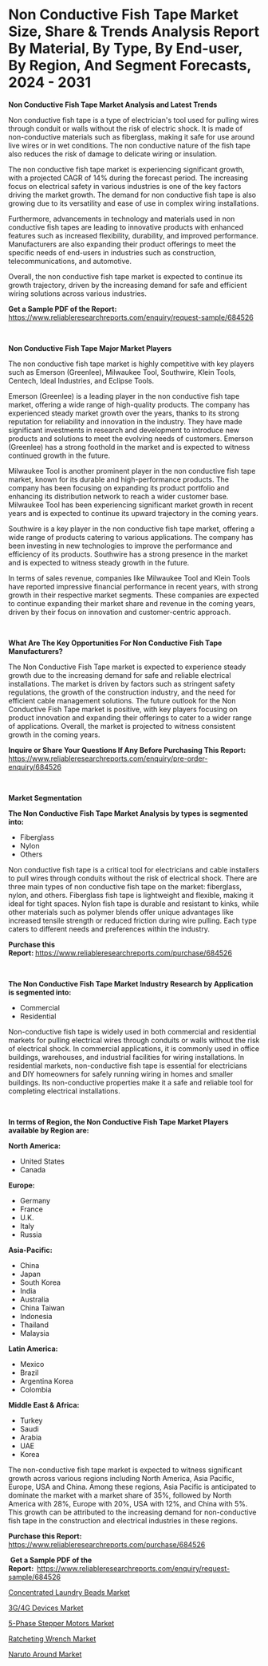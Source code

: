 <p><h1>Non Conductive Fish Tape Market Size, Share & Trends Analysis Report By Material, By Type, By End-user, By Region, And Segment Forecasts, 2024 - 2031</h1></p><p><strong>Non Conductive Fish Tape Market Analysis and Latest Trends</strong></p>
<p><p>Non conductive fish tape is a type of electrician's tool used for pulling wires through conduit or walls without the risk of electric shock. It is made of non-conductive materials such as fiberglass, making it safe for use around live wires or in wet conditions. The non conductive nature of the fish tape also reduces the risk of damage to delicate wiring or insulation.</p><p>The non conductive fish tape market is experiencing significant growth, with a projected CAGR of 14% during the forecast period. The increasing focus on electrical safety in various industries is one of the key factors driving the market growth. The demand for non conductive fish tape is also growing due to its versatility and ease of use in complex wiring installations.</p><p>Furthermore, advancements in technology and materials used in non conductive fish tapes are leading to innovative products with enhanced features such as increased flexibility, durability, and improved performance. Manufacturers are also expanding their product offerings to meet the specific needs of end-users in industries such as construction, telecommunications, and automotive.</p><p>Overall, the non conductive fish tape market is expected to continue its growth trajectory, driven by the increasing demand for safe and efficient wiring solutions across various industries.</p></p>
<p><strong>Get a Sample PDF of the Report:&nbsp;</strong> <a href="https://www.reliableresearchreports.com/enquiry/request-sample/684526">https://www.reliableresearchreports.com/enquiry/request-sample/684526</a></p>
<p>&nbsp;</p>
<p><strong>Non Conductive Fish Tape Major Market Players</strong></p>
<p><p>The non conductive fish tape market is highly competitive with key players such as Emerson (Greenlee), Milwaukee Tool, Southwire, Klein Tools, Centech, Ideal Industries, and Eclipse Tools. </p><p>Emerson (Greenlee) is a leading player in the non conductive fish tape market, offering a wide range of high-quality products. The company has experienced steady market growth over the years, thanks to its strong reputation for reliability and innovation in the industry. They have made significant investments in research and development to introduce new products and solutions to meet the evolving needs of customers. Emerson (Greenlee) has a strong foothold in the market and is expected to witness continued growth in the future.</p><p>Milwaukee Tool is another prominent player in the non conductive fish tape market, known for its durable and high-performance products. The company has been focusing on expanding its product portfolio and enhancing its distribution network to reach a wider customer base. Milwaukee Tool has been experiencing significant market growth in recent years and is expected to continue its upward trajectory in the coming years.</p><p>Southwire is a key player in the non conductive fish tape market, offering a wide range of products catering to various applications. The company has been investing in new technologies to improve the performance and efficiency of its products. Southwire has a strong presence in the market and is expected to witness steady growth in the future.</p><p>In terms of sales revenue, companies like Milwaukee Tool and Klein Tools have reported impressive financial performance in recent years, with strong growth in their respective market segments. These companies are expected to continue expanding their market share and revenue in the coming years, driven by their focus on innovation and customer-centric approach.</p></p>
<p>&nbsp;</p>
<p><strong>What Are The Key Opportunities For Non Conductive Fish Tape Manufacturers?</strong></p>
<p><p>The Non Conductive Fish Tape market is expected to experience steady growth due to the increasing demand for safe and reliable electrical installations. The market is driven by factors such as stringent safety regulations, the growth of the construction industry, and the need for efficient cable management solutions. The future outlook for the Non Conductive Fish Tape market is positive, with key players focusing on product innovation and expanding their offerings to cater to a wider range of applications. Overall, the market is projected to witness consistent growth in the coming years.</p></p>
<p><strong>Inquire or Share Your Questions If Any Before Purchasing This Report:</strong> <a href="https://www.reliableresearchreports.com/enquiry/pre-order-enquiry/684526">https://www.reliableresearchreports.com/enquiry/pre-order-enquiry/684526</a></p>
<p>&nbsp;</p>
<p><strong>Market Segmentation</strong></p>
<p><strong>The Non Conductive Fish Tape Market Analysis by types is segmented into:</strong></p>
<p><ul><li>Fiberglass</li><li>Nylon</li><li>Others</li></ul></p>
<p><p>Non conductive fish tape is a critical tool for electricians and cable installers to pull wires through conduits without the risk of electrical shock. There are three main types of non conductive fish tape on the market: fiberglass, nylon, and others. Fiberglass fish tape is lightweight and flexible, making it ideal for tight spaces. Nylon fish tape is durable and resistant to kinks, while other materials such as polymer blends offer unique advantages like increased tensile strength or reduced friction during wire pulling. Each type caters to different needs and preferences within the industry.</p></p>
<p><strong>Purchase this Report:&nbsp;</strong><a href="https://www.reliableresearchreports.com/purchase/684526">https://www.reliableresearchreports.com/purchase/684526</a></p>
<p>&nbsp;</p>
<p><strong>The Non Conductive Fish Tape Market Industry Research by Application is segmented into:</strong></p>
<p><ul><li>Commercial</li><li>Residential</li></ul></p>
<p><p>Non-conductive fish tape is widely used in both commercial and residential markets for pulling electrical wires through conduits or walls without the risk of electrical shock. In commercial applications, it is commonly used in office buildings, warehouses, and industrial facilities for wiring installations. In residential markets, non-conductive fish tape is essential for electricians and DIY homeowners for safely running wiring in homes and smaller buildings. Its non-conductive properties make it a safe and reliable tool for completing electrical installations.</p></p>
<p>&nbsp;</p>
<p><strong>In terms of Region, the Non Conductive Fish Tape Market Players available by Region are:</strong></p>
<p>
    <p> <strong> North America: </strong>
        <ul>
            <li>United States</li>
            <li>Canada</li>
        </ul>
        </p> 
    <p> <strong> Europe: </strong>
        <ul>
            <li>Germany</li>
            <li>France</li>
            <li>U.K.</li>
            <li>Italy</li>
            <li>Russia</li>
        </ul>
        </p> 
    <p> <strong> Asia-Pacific: </strong>
        <ul>
            <li>China</li>
            <li>Japan</li>
            <li>South Korea</li>
            <li>India</li>
            <li>Australia</li>
            <li>China Taiwan</li>
            <li>Indonesia</li>
            <li>Thailand</li>
            <li>Malaysia</li>
        </ul>
        </p> 
    <p> <strong> Latin America: </strong>
        <ul>
            <li>Mexico</li>
            <li>Brazil</li>
            <li>Argentina Korea</li>
            <li>Colombia</li>
        </ul>
        </p> 
    <p> <strong> Middle East & Africa: </strong>
        <ul>
            <li>Turkey</li>
            <li>Saudi</li>
            <li>Arabia</li>
            <li>UAE</li>
            <li>Korea</li>
        </ul>
    </p>
    </p>
<p><p>The non-conductive fish tape market is expected to witness significant growth across various regions including North America, Asia Pacific, Europe, USA and China. Among these regions, Asia Pacific is anticipated to dominate the market with a market share of 35%, followed by North America with 28%, Europe with 20%, USA with 12%, and China with 5%. This growth can be attributed to the increasing demand for non-conductive fish tape in the construction and electrical industries in these regions.</p></p>
<p><strong>Purchase this Report: </strong><a href="https://www.reliableresearchreports.com/purchase/684526">https://www.reliableresearchreports.com/purchase/684526</a></p>
<p>&nbsp;<strong>Get a Sample PDF of the Report:&nbsp;&nbsp;</strong><a href="https://www.reliableresearchreports.com/enquiry/request-sample/684526">https://www.reliableresearchreports.com/enquiry/request-sample/684526</a></p>
<p><strong></strong></p>
<p><p><a href="https://view.publitas.com/reportprime-1/concentrated-laundry-beads-market-share-market-new-trends-analysis-report-by-type-by-application-by-end-use-by-region-and-segment-forecasts-2024-2031/">Concentrated Laundry Beads Market</a></p><p><a href="https://cautious-neon-760.notion.site/3G-4G-Devices-Market-Size-Furnishes-Valuable-Information-Encompassing-Market-Share-Market-Trends-a-22286ec1fa584231b2daf29c6c6d8c23">3G/4G Devices Market</a></p><p><a href="https://gentle-editor-9db.notion.site/5-Phase-Stepper-Motors-Market-Offer-Valuable-Insights-into-Market-Size-Market-Share-Market-Trends--c059f57e6cbe439ab5b4600ca9781c8c">5-Phase Stepper Motors Market</a></p><p><a href="https://frill-swim-3cd.notion.site/Ratcheting-Wrench-Market-Research-Report-Forecasted-for-Period-from-2024-2031-by-Market-Type-Mar-dca823c490c14abf9b254ac959776fd5">Ratcheting Wrench Market</a></p><p><a href="https://view.publitas.com/reportprime-1/naruto-around-market-size-and-examines-its-market-scope-with-a-primary-focus-on-growth-opportunities-and-forecasted-trends-spanning-from-2024-to-2031/">Naruto Around Market</a></p></p>